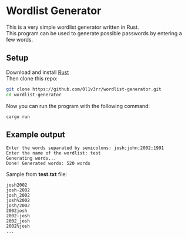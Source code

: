 # Wordlist Generator
This is a very simple wordlist generator written in Rust.<br>
This program can be used to generate possible passwords by entering a few words.

## Setup
Download and install [Rust](https://www.rust-lang.org/learn/get-started)<br>
Then clone this repo:
```sh
git clone https://github.com/0l1v3rr/wordlist-generator.git
cd wordlist-generator
```
Now you can run the program with the following command:
```
cargo run
```

## Example output
```
Enter the words separated by semicolons: josh;john;2002;1991
Enter the name of the wordlist: test
Generating words...
Done! Generated words: 520 words
```
Sample from **test.txt** file:
```
josh2002
josh-2002
josh_2002
josh%2002
josh/2002
2002josh
2002-josh
2002_josh
2002%josh
...
```